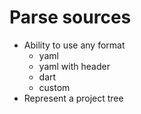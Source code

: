 # Parse sources
- Ability to use any format
  - yaml
  - yaml with header
  - dart
  - custom
- Represent a project tree
